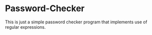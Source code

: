 # Password-Checker
This is just a simple password checker program that implements use of regular expressions.
